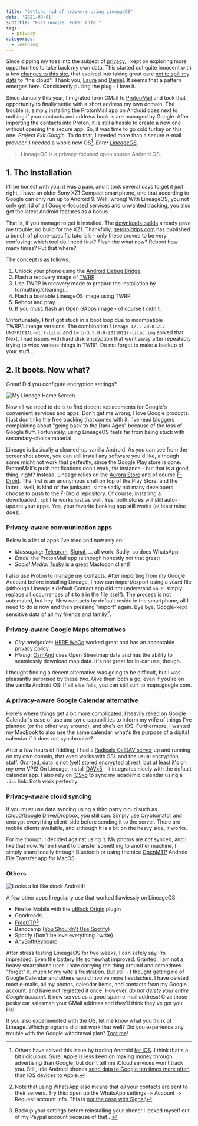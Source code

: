 ```yaml
---
title: "Getting rid of trackers using LineageOS"
date: '2021-03-01'
subtitle: "Exit Google. Enter Life."
tags:
  - privacy
categories:
  - learning
---
```


Since dipping my toes into the subject of [privacy](/tags/privacy), I kept on exploring more opportunities to take back my own data. This started out quite innocent with a few [changes to this site](/post/2020/06/tracking-and-privacy-on-websites/), that evolved into taking great care [not to spill my data](/post/2021/01/digitizing-journals-using-devonthink/) to "the cloud". Thank you, [Laura](https://laurakalbag.com) and [Daniel](https://ineed.coffee). It seems that a pattern emerges here. Consistently pulling the plug - I love it. 

Since January this year, I migrated form GMail to [ProtonMail](https://protonmail.com) and took that opportunity to finally settle with a short address my own domain. The trouble is, simply installing the ProtonMail app on Android does next to nothing if your contacts and address book is are managed by Google. After importing the contacts into Proton, it is still a hassle to create a new one without opening the secure app. So, it was time to go cold turkey on this one. _Project Exit Google_. To do that, I needed more than a secure e-mail provider. I needed a whole new OS[^others]. _Enter [LineageOS](https://lineageos.org/)_.

[^others]: Others have solved this issue by trading Android [for iOS](https://kevq.uk/why-im-ditching-android). I think that's a bit ridiculous. Sure, Apple is less keen on making money through advertising than Google, but don't tell me iCloud services won't track you. Still, idle Android phones [send data to Google ten times more often](https://www.bleepingcomputer.com/news/google/idle-android-phones-send-data-to-google-ten-times-more-often-than-ios-devices-to-apple/) than iOS devices to Apple.

> LineageOS is a privacy-focused open source Android OS. 

## 1. The Installation

I'll be honest with you: it was a pain, and it took several days to get it just right. I have an older Sony XZ1 Compact smartphone, one that according to Google can only run up to Android 9. Well, wrong! With LineageOS, you not only get rid of all Google-focused services and unwanted tracking, you also get the latest Android features as a bonus.

That is, if you manage to get it installed. The [downloads builds](https://download.lineageos.org/) already gave me trouble: no build for the XZ1. Thankfully, [getdroidtips.com](https://www.getdroidtips.com/lineage-os-17-sony-xperia-xz1-compact/) has published a bunch of phone-specific tutorials - only these proved to be very confusing: which tool do I need first? Flash the what now? Reboot how many times? Put that where?

The concept is as follows:

1. Unlock your phone using the [Android Debug Bridge](https://developer.android.com/studio/command-line/adb).
2. Flash a recovery image of [TWRP](https://twrp.me/).
3. Use TWRP in recovery mode to prepare the installation by formatting/cleaning/...
4. Flash a bootable LineageOS image using TWRP.
5. Reboot and pray.
6. If you must: flash an [Open GApps](https://opengapps.org/) image - of course I didn't.

Unfortunately, I first got stuck in a boot loop due to incompatible TWRP/Lineage versions. The combination `lineage-17.1-20201217-UNOFFICIAL-v1.7-lilac` and `twrp-3.5.0-0-20210117-lilac.img` solved that. Next, I had issues with hard disk encryption that went away after repeatedly trying to wipe various things in TWRP. Do not forget to make a backup of your stuff...

## 2. It boots. Now what?

Great! Did you configure encryption settings?

![](../lineage-splash.jpg "My Lineage Home Screen.")

Now all we need to do is to find decent replacements for Google's convenient services and apps. Don't get me wrong, I love Google products. I just don't like the free tracking that comes with it. I've read bloggers complaining about "going back to the Dark Ages" because of the loss of Google fluff. Fortunately, using LineageOS feels far from being stuck with secondary-choice material. 

Lineage is basically a cleaned-up vanilla Android. As you can see from the screenshot above, you can still install any software you'd like, although some might not work that perfectly, since the Google Play store is gone. ProtonMail's push notifications don't work, for instance - but that is a good thing, right? Instead, Lineage relies on the [Aurora Store](https://auroraoss.com/) and of course [F-Droid](https://f-droid.org/en/packages/). The first is an anonymous shell on top of the Play Store, and the latter... well, is kind of the junkyard, since sadly not many developers choose to push to the F-Droid repository. Of course, installing a downloaded `.apk` file works just as well. Yes, both stores will still auto-update your apps. Yes, your favorite banking app still works (at least mine does).

### Privacy-aware communication apps

Below is a list of apps I've tried and now rely on:

- _Messaging_: [Telegram](https://telegram.org/), [Signal](https://www.signal.org/), ... all work. Sadly, so does WhatsApp.
- _Email_: the ProtonMail app (although honestly not that great)
- _Social Media_: [Tusky](https://tusky.app/) is a great Mastodon client!

I also use Proton to manage my contacts. After importing from my Google Account before installing Lineage, I now can import/export using a `vCard` file (although Lineage's default Contact app did not understand `v4.0`: simply replace all occurrences of `4` to `3` in the file itself). The process is not automated, but hey. New contacts by default reside in the smartphone, all I need to do is now and then pressing "import" again. Bye bye, Google-kept sensitive data of all my friends and family[^cont]. 

[^cont]: Note that using WhatsApp also means that _all_ your contacts are sent to their servers. Try this: open up the WhatsApp settings `->` Account `->` Request account info. This is [not the case with Signal](https://signal.org/legal/)!

### Privacy-aware Google Maps alternatives

- _City navigation_: [HERE WeGo](https://wego.here.com/) worked great and has an acceptable privacy policy.
- _Hiking_: [OsmAnd](https://osmand.net/) uses Open Streetmap data and has the ability to seamlessly download map data. It's not great for in-car use, though.

I thought finding a decent alternative was going to be difficult, but I was pleasantly surprised by these two. Give them both a go, even if you're on the vanilla Android OS! If all else fails, you can still surf to maps.google.com.

### A privacy-aware Google Calendar alternative

Here's where things get a bit more complicated. I heavily relied on Google Calendar's ease of use and sync capabilities to inform my wife of things I've planned (or the other way around), and she's on iOS. Furthermore, I wanted my MacBook to also use the same calendar: what's the purpose of a digital calendar if it does not synchronize? 

After a few hours of fiddling, I had a [Radicale CalDAV server](https://radicale.org/3.0.html) up and running on my own domain, that even works with SSL and the usual encryption stuff. Granted, data is not (yet) stored encrypted at rest, but at least it's on my own VPS! On Lineage, install [DAVx5](https://www.davx5.com/) - it integrates nicely with the default calendar app. I also rely on [ICSx5](https://icsx5.bitfire.at/) to sync my academic calendar using a `.ics` link. Both work perfectly. 

### Privacy-aware cloud syncing

If you must use data syncing using a third party cloud such as iCloud/Google Drive/Dropbox, you still can. Simply use [Cryptomator](https://cryptomator.org/) and encrypt everything client-side before sending it to the server. There are mobile clients available, and although it is a bit on the heavy side, it works. 

For me though, I decided against using it. My photos are _not_ synced, and I like that now. When I want to transfer something to another machine, I simply share locally through Bluetooth or using the nice [OpenMTP](https://openmtp.ganeshrvel.com/) Android File Transfer app for MacOS.

### Others

![](../lineage-bandcamp.jpg "Looks a lot like stock Android!")

A few other apps I regularly use that worked flawlessly on LineageOS:

- Firefox Mobile with the [uBlock Origin](https://addons.mozilla.org/en-US/firefox/addon/ublock-origin/) plugin
- Goodreads
- [FreeOTP](https://freeotp.github.io/)[^otp]
- Bandcamp ([You Shouldn't Use Spotify](/2021/02/you-shouldnt-use-spotify/))
- Spotify (Don't believe everything I write)
- [AnySoftKeyboard](https://anysoftkeyboard.github.io/)

[^otp]: Backup your settings before reinstalling your phone! I locked myself out of my Paypal account because of that... 

After stress testing LineageOS for two weeks, I can safely say I'm impressed. Even the battery life somewhat improved. Granted, I am not a heavy smartphone user. I hate carrying the thing around and sometimes "forget" it, much to my wife's frustration. But still - I thought getting rid of Google Calendar and others would involve more headaches. I have deleted most e-mails, all my photos, calendar items, and contacts from my Google account, and have not regretted it once. However, _do not delete your entire Google account_. It now serves as a good spam e-mail address! Give those pesky car salesman your GMail address and they'll think they've got you. Ha!

If you also experimented with the OS, let me know what you think of Lineage. Which programs did not work that well? Did you experience any trouble with the Google withdrawal plan? [Toot me](https://chat.brainbaking.com/@wouter)!
